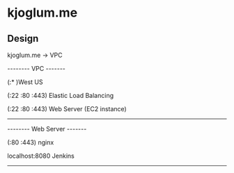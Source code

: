 # kjoglum.me

## Design

kjoglum.me -> VPC

--------  VPC           -------

(:* )West US

(:22 :80 :443) Elastic Load Balancing

(:22 :80 :443) Web Server (EC2 instance)

--------                -------

--------  Web Server    -------

(:80 :443) nginx

localhost:8080 Jenkins

--------                -------
